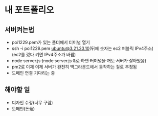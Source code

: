 # 내 포트폴리오

## 서버켜는법
- poi1229.pem가 있는 폴더에서 터미널 열기
- ssh -i poi1229.pem ubuntu@3.21.33.10(뒤에 숫자는 ec2 퍼블릭 IPv4주소)(ec2를 껐다 키면 IPv4주소가 바뀜)
- ~~node server.js (node server.js &로 하면 터미널을 꺼도 서버가 살아있음)~~
- pm2로 이제 이제 서버가 완전히 백그라운드에서 동작하는 걸로 추정됨
- 도메인 연결 기다리는 중

## 해야할 일
- 디자인 수정(너무 구림)
- ~~도메인(돈듦)~~
